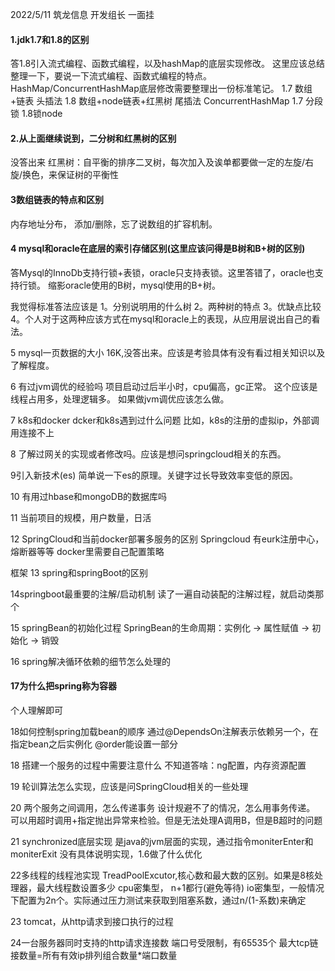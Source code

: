 2022/5/11      筑龙信息    开发组长 一面挂

#### 1.jdk1.7和1.8的区别
答1.8引入流式编程、函数式编程，以及hashMap的底层实现修改。
这里应该总结整理一下，要说一下流式编程、函数式编程的特点。HashMap/ConcurrentHashMap底层修改需要整理出一份标准笔记。
1.7   数组+链表 头插法
1.8 数组+node链表+红黑树 尾插法
ConcurrentHashMap
1.7 分段锁
1.8锁node


#### 2.从上面继续说到，二分树和红黑树的区别
没答出来
红黑树：自平衡的排序二叉树，每次加入及诶单都要做一定的左旋/右旋/换色，来保证树的平衡性

#### 3数组链表的特点和区别
内存地址分布，
添加/删除，忘了说数组的扩容机制。

#### 4 mysql和oracle在底层的索引存储区别(这里应该问得是B树和B+树的区别)
答Mysql的InnoDb支持行锁+表锁，oracle只支持表锁。这里答错了，oracle也支持行锁。
缩影oracle使用的B树，mysql使用的B+树。

我觉得标准答法应该是
1。分别说明用的什么树
2。两种树的特点
3。优缺点比较
4。个人对于这两种应该方式在mysql和oracle上的表现，从应用层说出自己的看法。



5 mysql一页数据的大小
16K,没答出来。应该是考验具体有没有看过相关知识以及了解程度。

6 有过jvm调优的经验吗
项目启动过后半小时，cpu偏高，gc正常。
这个应该是线程占用多，处理逻辑多。
如果做jvm调优应该怎么做。

7 k8s和docker
dcker和k8s遇到过什么问题
比如，k8s的注册的虚拟ip，外部调用连接不上

8 了解过网关的实现或者修改吗。应该是想问springcloud相关的东西。

9引入新技术(es)
简单说一下es的原理。关键字过长导致效率变低的原因。

10 有用过hbase和mongoDB的数据库吗

11 当前项目的规模，用户数量，日活

12 SpringCloud和当前docker部署多服务的区别
Springcloud 有eurk注册中心，熔断器等等
docker里需要自己配置策略

框架
13 spring和springBoot的区别

14springboot最重要的注解/启动机制
读了一遍自动装配的注解过程，就启动类那个

15 springBean的初始化过程
SpringBean的生命周期：实例化 -> 属性赋值 -> 初始化 -> 销毁


16 spring解决循环依赖的细节怎么处理的



#### 17为什么把spring称为容器
个人理解即可

18如何控制spring加载bean的顺序
通过@DependsOn注解表示依赖另一个，在指定bean之后实例化
@order能设置一部分

18 搭建一个服务的过程中需要注意什么
不知道答啥：ng配置，内存资源配置

19 轮训算法怎么实现，应该是问SpringCloud相关的一些处理

20 两个服务之间调用，怎么传递事务
设计规避不了的情况，怎么用事务传递。
可以用超时调用+指定抛出异常来检验。但是无法处理A调用B，但是B超时的问题

21 synchronized底层实现
是java的jvm层面的实现，通过指令moniterEnter和moniterExit
没有具体说明实现，1.6做了什么优化

22多线程的线程池实现
TreadPoolExcutor,核心数和最大数的区别。如果是8核处理器，最大线程数设置多少
cpu密集型， n+1都行(避免等待)
io密集型，一般情况下配置为2n个。实际通过压力测试来获取到阻塞系数，通过n/(1-系数)来确定

23 tomcat，从http请求到接口执行的过程

24一台服务器同时支持的http请求连接数
端口号受限制，有65535个
最大tcp链接数量=所有有效ip排列组合数量*端口数量
